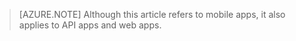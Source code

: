 > [AZURE.NOTE] Although this article refers to mobile apps, it also applies to API apps and web apps.
